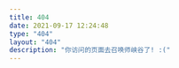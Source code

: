```yaml
---
title: 404
date: 2021-09-17 12:24:48
type: "404"
layout: "404"
description: "你访问的页面去召唤师峡谷了! :("
---
```



